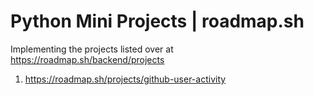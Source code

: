 # Python Mini Projects | roadmap.sh

Implementing the projects listed over at https://roadmap.sh/backend/projects 

1. https://roadmap.sh/projects/github-user-activity
